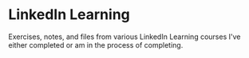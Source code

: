 # LinkedIn Learning
Exercises, notes, and files from various LinkedIn Learning courses I've either completed or am in the process of completing. 
